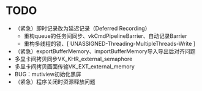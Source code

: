 # TODO
- （紧急）即时记录改为延迟记录（Deferred Recording）
  - 重构queue的任务间同步、vkCmdPipelineBarrier、自动记录Barrier
  - 重构多线程的锁、[ UNASSIGNED-Threading-MultipleThreads-Write ]
- （紧急）exportBufferMemory、importBufferMemory导入导出后对齐问题
- 多显卡间拷贝同步VK_KHR_external_semaphore
- 多显卡间拷贝画面传输VK_EXT_external_memory
- BUG：mutiview初始化黑屏
- （紧急）程序关闭时资源释放问题
